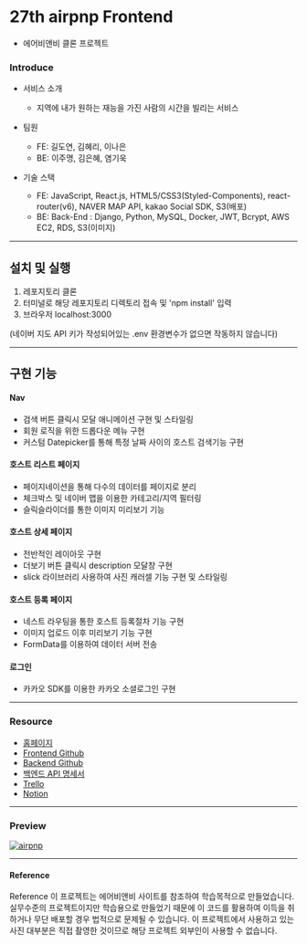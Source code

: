 # 27th airpnp Frontend

- 에어비앤비 클론 프로젝트

### Introduce

- 서비스 소개

  - 지역에 내가 원하는 재능을 가진 사람의 시간을 빌리는 서비스

- 팀원

  - FE: 길도연, 김혜리, 이나은
  - BE: 이주명, 김은혜, 염기욱

- 기술 스택
  - FE: JavaScript, React.js, HTML5/CSS3(Styled-Components), react-router(v6), NAVER MAP API, kakao Social SDK, S3(배포)
  - BE: Back-End : Django, Python, MySQL, Docker, JWT, Bcrypt, AWS EC2, RDS, S3(이미지)

---

## 설치 및 실행

1. 레포지토리 클론
2. 터미널로 해당 레포지토리 디렉토리 접속 및 'npm install' 입력
3. 브라우저 localhost:3000

(네이버 지도 API 키가 작성되어있는 .env 환경변수가 없으면 작동하지 않습니다)

---

## 구현 기능

#### Nav

- 검색 버튼 클릭시 모달 애니메이션 구현 및 스타일링
- 회원 로직을 위한 드롭다운 메뉴 구현
- 커스텀 Datepicker를 통해 특정 날짜 사이의 호스트 검색기능 구현

#### 호스트 리스트 페이지

- 페이지네이션을 통해 다수의 데이터를 페이지로 분리
- 체크박스 및 네이버 맵을 이용한 카테고리/지역 필터링
- 슬릭슬라이더를 통한 이미지 미리보기 기능

#### 호스트 상세 페이지

- 전반적인 레이아웃 구현
- 더보기 버튼 클릭시 description 모달창 구현
- slick 라이브러리 사용하여 사진 캐러셀 기능 구현 및 스타일링

#### 호스트 등록 페이지

- 네스트 라우팅을 통한 호스트 등록절차 기능 구현
- 이미지 업로드 이후 미리보기 기능 구현
- FormData를 이용하여 데이터 서버 전송

#### 로그인

- 카카오 SDK를 이용한 카카오 소셜로그인 구현

---

### Resource

- [홈페이지](http://air-pnp.s3-website.ap-northeast-2.amazonaws.com)
- [Frontend Github](https://github.com/wecode-bootcamp-korea/27-2nd-AirPnP-frontend)
- [Backend Github](https://github.com/wecode-bootcamp-korea/27-2nd-AirPnP-backend)
- [백엔드 API 명세서](https://docs.google.com/spreadsheets/d/13lN96EICsWmgxzHQCBqDGXE2Bxc1LshyV1XEfqyjpXg/edit#gid=982449144)
- [Trello](https://trello.com/b/j5vWRW3R)
- [Notion](https://www.notion.so/c1835beb5b48420fad09622a1a5e5c67)

---

### Preview

[![airpnp](https://i.ytimg.com/an_webp/fRfMZ1xvpuI/mqdefault_6s.webp?du=3000&sqp=CODSlY4G&rs=AOn4CLB28N9pm0deOfdEAjqry821toWgvA)](https://youtu.be/fRfMZ1xvpuI)

---

#### Reference

Reference 이 프로젝트는 에어비앤비 사이트를 참조하여 학습목적으로 만들었습니다. 실무수준의 프로젝트이지만 학습용으로 만들었기 때문에 이 코드를 활용하여 이득을 취하거나 무단 배포할 경우 법적으로 문제될 수 있습니다. 이 프로젝트에서 사용하고 있는 사진 대부분은 직접 촬영한 것이므로 해당 프로젝트 외부인이 사용할 수 없습니다.
